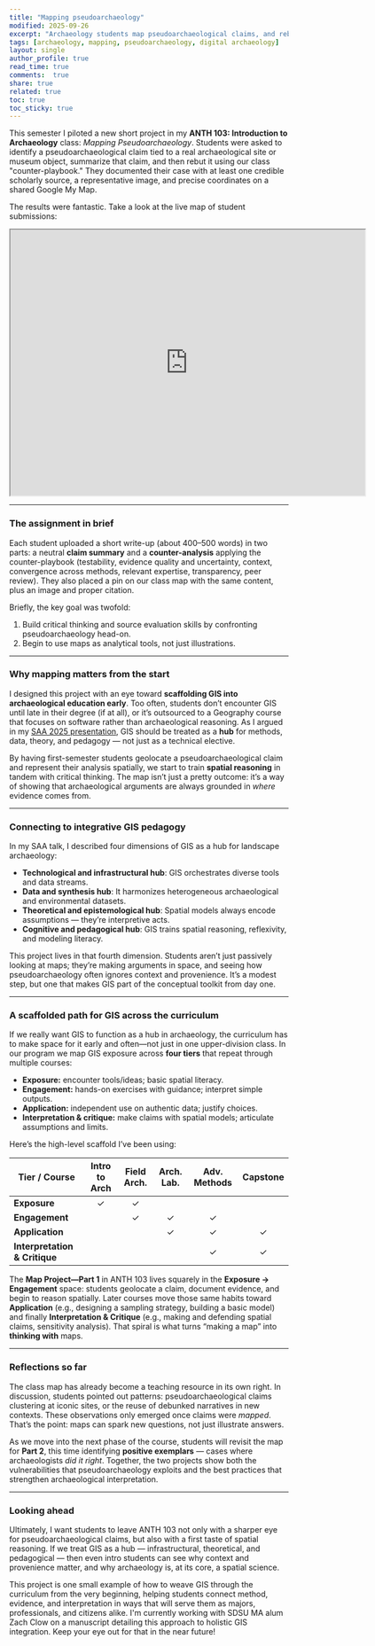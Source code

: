 ```yaml
---
title: "Mapping pseudoarchaeology"
modified: 2025-09-26
excerpt: "Archaeology students map pseudoarchaeological claims, and rebutt them."
tags: [archaeology, mapping, pseudoarchaeology, digital archaeology]
layout: single
author_profile: true
read_time: true
comments:  true
share: true
related: true
toc: true
toc_sticky: true
---
```


This semester I piloted a new short project in my **ANTH 103: Introduction to Archaeology** class: *Mapping Pseudoarchaeology*. Students were asked to identify a pseudoarchaeological claim tied to a real archaeological site or museum object, summarize that claim, and then rebut it using our class "counter-playbook." They documented their case with at least one credible scholarly source, a representative image, and precise coordinates on a shared Google My Map.

The results were fantastic. Take a look at the live map of student submissions:

<iframe src="https://www.google.com/maps/d/u/1/embed?mid=16TAxASEnzNDhxgbEzz_mvVbm_NXCFlw&ehbc=2E312F" width="640" height="480"></iframe>

---

### The assignment in brief

Each student uploaded a short write-up (about 400–500 words) in two parts: a neutral **claim summary** and a **counter-analysis** applying the counter-playbook (testability, evidence quality and uncertainty, context, convergence across methods, relevant expertise, transparency, peer review). They also placed a pin on our class map with the same content, plus an image and proper citation.

Briefly, the key goal was twofold:  
1. Build critical thinking and source evaluation skills by confronting pseudoarchaeology head-on.  
2. Begin to use maps as analytical tools, not just illustrations.

---

### Why mapping matters from the start

I designed this project with an eye toward **scaffolding GIS into archaeological education early**. Too often, students don’t encounter GIS until late in their degree (if at all), or it’s outsourced to a Geography course that focuses on software rather than archaeological reasoning. As I argued in my [SAA 2025 presentation](/pdf/SAA2025_Ullah.pdf), GIS should be treated as a **hub** for methods, data, theory, and pedagogy — not just as a technical elective.

By having first-semester students geolocate a pseudoarchaeological claim and represent their analysis spatially, we start to train **spatial reasoning** in tandem with critical thinking. The map isn’t just a pretty outcome: it’s a way of showing that archaeological arguments are always grounded in *where* evidence comes from.

---

### Connecting to integrative GIS pedagogy

In my SAA talk, I described four dimensions of GIS as a hub for landscape archaeology:

- **Technological and infrastructural hub**: GIS orchestrates diverse tools and data streams.  
- **Data and synthesis hub**: It harmonizes heterogeneous archaeological and environmental datasets.  
- **Theoretical and epistemological hub**: Spatial models always encode assumptions — they’re interpretive acts.  
- **Cognitive and pedagogical hub**: GIS trains spatial reasoning, reflexivity, and modeling literacy.  

This project lives in that fourth dimension. Students aren’t just passively looking at maps; they’re making arguments in space, and seeing how pseudoarchaeology often ignores context and provenience. It’s a modest step, but one that makes GIS part of the conceptual toolkit from day one.

---

### A scaffolded path for GIS across the curriculum

If we really want GIS to function as a hub in archaeology, the curriculum has to make space for it early and often—not just in one upper-division class. In our program we map GIS exposure across **four tiers** that repeat through multiple courses:

- **Exposure:** encounter tools/ideas; basic spatial literacy.
- **Engagement:** hands-on exercises with guidance; interpret simple outputs.
- **Application:** independent use on authentic data; justify choices.
- **Interpretation & critique:** make claims with spatial models; articulate assumptions and limits.

Here’s the high-level scaffold I’ve been using:

| **Tier / Course**             | **Intro to Arch** | **Field Arch.** | **Arch. Lab.** | **Adv. Methods** | **Capstone** |
|-------------------------------|:-----------------:|:---------------:|:--------------:|:----------------:|:------------:|
| **Exposure**                  | ✓                 | ✓               |                |                  |              |
| **Engagement**                |                   | ✓               | ✓              | ✓                |              |
| **Application**               |                   |                 | ✓              | ✓                | ✓            |
| **Interpretation & Critique** |                   |                 |                | ✓                | ✓            |

The **Map Project—Part 1** in ANTH 103 lives squarely in the **Exposure → Engagement** space: students geolocate a claim, document evidence, and begin to reason spatially. Later courses move those same habits toward **Application** (e.g., designing a sampling strategy, building a basic model) and finally **Interpretation & Critique** (e.g., making and defending spatial claims, sensitivity analysis). That spiral is what turns “making a map” into **thinking with** maps.

---

### Reflections so far

The class map has already become a teaching resource in its own right. In discussion, students pointed out patterns: pseudoarchaeological claims clustering at iconic sites, or the reuse of debunked narratives in new contexts. These observations only emerged once claims were *mapped*. That’s the point: maps can spark new questions, not just illustrate answers.

As we move into the next phase of the course, students will revisit the map for **Part 2**, this time identifying **positive exemplars** — cases where archaeologists *did it right*. Together, the two projects show both the vulnerabilities that pseudoarchaeology exploits and the best practices that strengthen archaeological interpretation.

---

### Looking ahead

Ultimately, I want students to leave ANTH 103 not only with a sharper eye for pseudoarchaeological claims, but also with a first taste of spatial reasoning. If we treat GIS as a hub — infrastructural, theoretical, and pedagogical — then even intro students can see why context and provenience matter, and why archaeology is, at its core, a spatial science.

This project is one small example of how to weave GIS through the curriculum from the very beginning, helping students connect method, evidence, and interpretation in ways that will serve them as majors, professionals, and citizens alike. I'm currently working with SDSU MA alum Zach Clow on a manuscript detailing this approach to holistic GIS integration. Keep your eye out for that in the near future!
